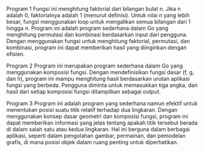 Program 1
Fungsi ini menghitung faktorial dari bilangan bulat n.
Jika n adalah 0, faktorialnya adalah 1 (menurut definisi).
Untuk nilai n yang lebih besar, fungsi menggunakan loop untuk mengalikan semua bilangan dari 1 hingga n.
Program ini adalah program sederhana dalam Go yang menghitung permutasi dan kombinasi berdasarkan input dari pengguna. Dengan menggunakan fungsi untuk menghitung faktorial, permutasi, dan kombinasi, program ini dapat memberikan hasil yang diinginkan dengan efisien.

Program 2
Program ini merupakan program sederhana dalam Go yang menggunakan komposisi fungsi. Dengan mendefinisikan fungsi dasar (f, g, dan h), program ini mampu menghitung hasil berdasarkan urutan aplikasi fungsi yang berbeda. Pengguna diminta untuk memasukkan tiga angka, dan hasil dari setiap komposisi fungsi ditampilkan sebagai output.

Program 3
Program ini adalah program yang sederhana namun efektif untuk menentukan posisi suatu titik relatif terhadap dua lingkaran. Dengan menggunakan konsep dasar geometri dan komposisi fungsi, program ini dapat memberikan informasi yang jelas tentang apakah titik tersebut berada di dalam salah satu atau kedua lingkaran. Hal ini berguna dalam berbagai aplikasi, seperti dalam pengolahan gambar, permainan, dan pemodelan grafis, di mana posisi objek dalam ruang penting untuk diperhatikan.
